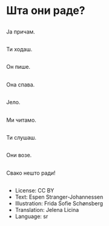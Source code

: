 # Шта они раде?

##
Ја причам.

##
Ти ходаш.

##
Он пише.

##
Она спава.

##
Јело.

##
Ми читамо.

##
Ти слушаш.

##
Они возе.

##
Свако нешто ради!

##
* License: CC BY
* Text: Espen Stranger-Johannessen
* Illustration: Frida Sofie Schønsberg
* Translation: Jelena Licina
* Language: sr
